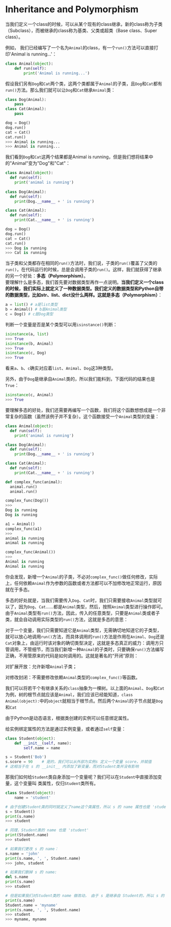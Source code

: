 # Inheritance and Polymorphism

当我们定义一个class的时候，可以从某个现有的class继承，新的class称为子类（Subclass），而被继承的class称为基类、父类或超类（Base class、Super class）。

例如， 我们已经编写了一个名为`Animal`的class，有一个`run()`方法可以直接打印'Animal is running...'：

```python
class Animal(object):
    def run(self):
        print('Animal is running...')
```

假设我们另有`Dog`和`Cat`两个类，这两个类都属于`Animal`的子类，且`Dog`和`Cat`都有`run()`方法。那么我们就可以让`Dog`和`Cat`继承`Animal`类：

```python
class Dog(Animal):
    pass
class Cat(Animal):
    pass

dog = Dog()
dog.run()
cat = Cat()
cat.run()
>>> Animal is running...
>>> Animal is running...
```

我们看到`Dog`和`Cat`这两个结果都是Animal is running，但是我们想将结果中的"Animal"变为"Dog"和"Cat"：

```python
class Animal(object):
  def run(self):
    print('animal is running')
  
class Dog(Animal):
  def run(self):
    print(Dog.__name__ + ' is running')

class Cat(Animal):
  def run(self):
    print(Cat.__name__ + ' is running')

dog = Dog()
dog.run()
cat = Cat()
cat.run()
>>> Dog is running
>>> Cat is running
```

当子类和父类都存在相同的`run()`方法时，我们说，子类的`run()`覆盖了父类的`run()`，在代码运行的时候，总是会调用子类的`run()`。这样，我们就获得了继承的另一个好处：**多态（Polymorphism）**。  
要理解什么是多态，我们首先要对数据类型再作一点说明。**当我们定义一个class的时候，我们实际上就定义了一种数据类型。我们定义的数据类型和Python自带的数据类型，比如str、list、dict没什么两样。这就是多态（Polymorphism）**：

```python
a = list() # a是list类型
b = Animal() # b是Animal类型
c = Dog() # c是Dog类型
```

判断一个变量是否是某个类型可以用`isinstance()`判断：

```python
isinstance(a, list)
>>> True
isinstance(b, Animal)
>>> True
isinstance(c, Dog)
>>> True
```

看来`a`、`b`、`c`确实对应着`list`、`Animal`、`Dog`这3种类型。

另外，由于`Dog`是继承自`Animal`类的，所以我们能料到，下面代码的结果也是`True`：

```python
isinstance(c, Animal)
>>> True
```

要理解多态的好处，我们还需要再编写一个函数，我们将这个函数想想成是一个非常复杂的函数（虽然该例子并不复杂）。这个函数接受一个`Animal`类型的变量：

```python
class Animal(object):
  def run(self):
    print('animal is running')

class Dog(Animal):
  def run(self):
    print(Dog.__name__ + ' is running')

class Cat(Animal):
  def run(self):
    print(Cat.__name__ + ' is running')

def complex_func(animal):
  animal.run()
  animal.run()

complex_func(Dog())
>>> 
Dog is running
Dog is running

a1 = Animal()
complex_func(a1)
>>> 
animal is running
animal is running

complex_func(Animal())
>>>
Animal is running
Animal is running
```

你会发现，新增一个`Animal`的子类，不必对`complex_func()`做任何修改，实际上，任何依赖`Animal`作为参数的函数或者方法都可以不加修改地正常运行，原因就在于多态。

多态的好处就是，当我们需要传入`Dog`、`Cat`时，我们只需要接收`Animal`类型就可以了，因为`Dog`、`Cat`……都是`Animal`类型，然后，按照`Animal`类型进行操作即可。由于`Animal`类型有`run()`方法，因此，传入的任意类型，只要是`Animal`类或者子类，就会自动调用实际类型的`run()`方法，这就是多态的意思：

对于一个变量，我们只需要知道它是`Animal`类型，无需确切地知道它的子类型，就可以放心地调用`run()`方法，而具体调用的`run()`方法是作用在`Animal`、`Dog`还是`Cat`对象上，由运行时该对象的确切类型决定，这就是多态真正的威力：调用方只管调用，不管细节，而当我们新增一种`Animal`的子类时，只要确保`run()`方法编写正确，不用管原来的代码是如何调用的。这就是著名的“开闭”原则：

对扩展开放：允许新增`Animal`子类；

对修改封闭：不需要修改依赖`Animal`类型的`complex_func()`等函数。

我们可以将若干个有继承关系的`class`抽象为一棵树。以上面的`Animal`、`Dog`和`Cat`为例，树的根节点就应该是`Animal`，我们应该已经能知道，`class Animal(object):`中的`object`就相当于根节点。然后两个`Animal`的子节点就是`Dog`和`Cat`

由于Python是动态语言，根据类创建的实例可以任意绑定属性。

给实例绑定属性的方法是通过实例变量，或者通过`self`变量：

```python
class Student(object):
    def __init__(self, name):
        self.name = name

s = Student('Bob')
s.score = 90    # 是的，我们可以从外部为实例s 定义一个变量 score，并赋值
# 这相当于在 s 的 __init__ 内添加了新变量，而对Student类并没有影响
```

那我们如何给`Student`类自身添加一个变量呢？我们可以在`Student`中直接添加变量，这个变量叫 类属性，仅归`Student`类所有。

```python
class Student(object):
    name = 'student'

# 由于创建Student类的同时就定义了name这个类属性，所以 s 的 name 属性也是 'student'
s = Student()
print(s.name)
>>> student

# 同理，Student类的 name 也是 'student'
print(Student.name)
>>> student

# 如果我们更改 s 的 name：
s.name = 'john'
print(s.name, ', ', Student.name)
>>> john, student

# 如果我们删掉 s 的 name:
del s.name
print(s.name)
>>> student

# 但是如果我们对Student类的 name 做改动， 由于 s 是继承自 Student的，所以 s 的 name 也自动发生改变：
print(s.name)
Student.name = 'myname'
print(s.name, ', ', Student.name)
>>> student
>>> myname, myname
```





















